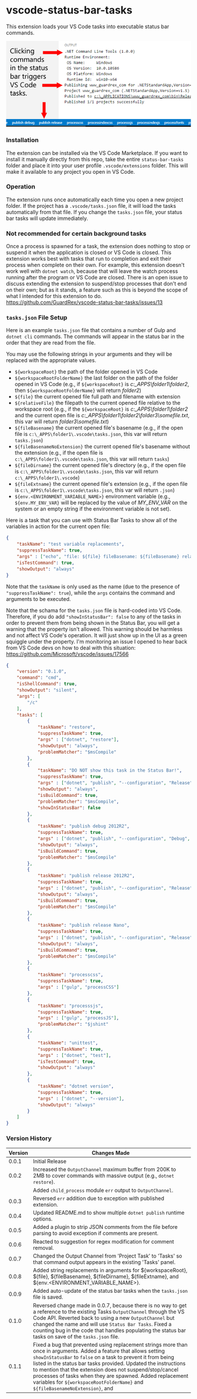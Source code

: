 # vscode-status-bar-tasks
This extension loads your VS Code tasks into executable status bar commands.

![VS Code UI with status bar commands and task execution](/status-bar-tasks.png?raw=true "VS Code UI Example")

### Installation
The extension can be installed via the VS Code Marketplace. If you want to install it manually directly from this repo, take the entire `status-bar-tasks` folder and place it into your user profile `.vscode/extensions` folder. This will make it available to any project you open in VS Code.

### Operation
The extension runs once automatically each time you open a new project folder. If the project has a `.vscode/tasks.json` file, it will load the tasks automatically from that file. If you change the `tasks.json` file, your status bar tasks will update immediately.

### Not recommended for certain background tasks
Once a process is spawned for a task, the extension does nothing to stop or suspend it when the application is closed or VS Code is closed. This extension works best with tasks that run to completion and exit their process when complete on their own. For example, this extension doesn't work well with `dotnet watch`, because that will leave the watch process running after the program or VS Code are closed. There is an open issue to discuss extending the extension to suspend/stop processes that don't end on their own; but as it stands, a feature such as this is beyond the scope of what I intended for this extension to do. https://github.com/GuardRex/vscode-status-bar-tasks/issues/13

### `tasks.json` File Setup
Here is an example `tasks.json` file that contains a number of Gulp and `dotnet cli` commands. The commands will appear in the status bar in the order that they are read from the file.

You may use the following strings in your arguments and they will be replaced with the appropriate values.
- `${workspaceRoot}` the path of the folder opened in VS Code
- `${workspaceRootFolderName}` the last folder on the path of the folder opened in VS Code (e.g., if `${workspaceRoot}` is *c:\_APPS\folder1\folder2*, then `${workspaceRootFolderName}` will return *folder2*)
- `${file}` the current opened file full path and filename with extension
- `${relativeFile}` the filepath to the current opened file relative to the workspace root (e.g., if the `${workspaceRoot}` is *c:\_APPS\folder1\folder2* and the current open file is *c:\_APPS\folder1\folder2\folder3\somefile.txt*, this var will return *folder3\somefile.txt*)
- `${fileBasename}` the current opened file's basename (e.g., if the open file is `c:\_APPS\folder1\.vscode\tasks.json`, this var will return `tasks.json`)
- `${fileBasenameNoExtension}` the current opened file's basename without the extension (e.g., if the open file is `c:\_APPS\folder1\.vscode\tasks.json`, this var will return `tasks`)
- `${fileDirname}` the current opened file's directory (e.g., if the open file is `c:\_APPS\folder1\.vscode\tasks.json`, this var will return `c:\_APPS\folder1\.vscode`)
- `${fileExtname}` the current opened file's extension (e.g., if the open file is `c:\_APPS\folder1\.vscode\tasks.json`, this var will return `.json`)
- `${env.<ENVIRONMENT_VARIABLE_NAME>}` environment variable (e.g., `${env.MY_ENV_VAR}` will be replaced by the value of *MY_ENV_VAR* on the system or an empty string if the environment variable is not set).

Here is a task that you can use with Status Bar Tasks to show all of the variables in action for the current open file:
```json
{
    "taskName": "test variable replacements",
    "suppressTaskName": true,
    "args" : ["echo", "file: ${file} fileBasename: ${fileBasename} relativeFile: ${relativeFile} fileDirname: ${fileDirname} fileExtname: ${fileExtname} workspaceRoot: ${workspaceRoot} fileBasenameNoExtension: ${fileBasenameNoExtension} workspaceRootFolderName: ${workspaceRootFolderName}"],
    "isTestCommand": true,
    "showOutput": "always"
}

```

Note that the `taskName` is only used as the name (due to the presence of `"suppressTaskName": true`), while the `args` contains the command and arguments to be executed.

Note that the schama for the `tasks.json` file is hard-coded into VS Code. Therefore, if you do add `"showInStatusBar": false` to any of the tasks in order to prevent them from being shown in the Status Bar, you will get a warning that the property isn't allowed. This warning should be harmless and not affect VS Code's operation. It will just show up in the UI as a green squiggle under the property. I'm monitoring an issue I opened to hear back from VS Code devs on how to deal with this situation: https://github.com/Microsoft/vscode/issues/17566

```json
{
    "version": "0.1.0",
    "command": "cmd",
    "isShellCommand": true,
    "showOutput": "silent",
    "args": [
        "/c"
    ],
    "tasks": [
        {
            "taskName": "restore",
            "suppressTaskName": true,
            "args" : ["dotnet", "restore"],
            "showOutput": "always",
            "problemMatcher": "$msCompile"
        },
        {
            "taskName": "DO NOT show this task in the Status Bar!",
            "suppressTaskName": true,
            "args" : ["dotnet", "publish", "--configuration", "Release", "--runtime", "win10-x64"],
            "showOutput": "always",
            "isBuildCommand": true,
            "problemMatcher": "$msCompile",
            "showInStatusBar": false
        },
        {
            "taskName": "publish debug 2012R2",
            "suppressTaskName": true,
            "args" : ["dotnet", "publish", "--configuration", "Debug", "--runtime", "win8-x64"],
            "showOutput": "always",
            "isBuildCommand": true,
            "problemMatcher": "$msCompile"
        },
        {
            "taskName": "publish release 2012R2",
            "suppressTaskName": true,
            "args" : ["dotnet", "publish", "--configuration", "Release", "--runtime", "win8-x64"],
            "showOutput": "always",
            "isBuildCommand": true,
            "problemMatcher": "$msCompile"
        },
        {
            "taskName": "publish release Nano",
            "suppressTaskName": true,
            "args" : ["dotnet", "publish", "--configuration", "Release", "--runtime", "win10-x64"],
            "showOutput": "always",
            "isBuildCommand": true,
            "problemMatcher": "$msCompile"
        },
        {
            "taskName": "processcss",
            "suppressTaskName": true,
            "args" : ["gulp", "processCSS"]
        },
        {
            "taskName": "processsjs",
            "suppressTaskName": true,
            "args" : ["gulp", "processJS"],
            "problemMatcher": "$jshint"
        },
        {
            "taskName": "unittest",
            "suppressTaskName": true,
            "args" : ["dotnet", "test"],
            "isTestCommand": true,
            "showOutput": "always"
        },
        {
            "taskName": "dotnet version",
            "suppressTaskName": true,
            "args" : ["dotnet", "--version"],
            "showOutput": "always"
        }
    ]
}
```
### Version History
Version | Changes Made
------- | ------------
0.0.1   | Initial Release
0.0.2   | Increased the `OutputChannel` maximum buffer from 200K to 2MB to cover commands with massive output (e.g., `dotnet restore`).
        | Added `child_process` module `err` output to `OutputChannel`.
0.0.3   | Reversed `err` addition due to exception with published extension.
0.0.4   | Updated README.md to show multiple `dotnet publish` runtime options.
0.0.5   | Added a plugin to strip JSON comments from the file before parsing to avoid exception if comments are present.
0.0.6   | Reacted to suggestion for regex modification for comment removal.
0.0.7   | Changed the Output Channel from 'Project Task' to 'Tasks' so that command output appears in the existing 'Tasks' panel.
0.0.8   | Added string replacements in arguments for ${workspaceRoot}, ${file}, ${fileBasename}, ${fileDirname}, ${fileExtname}, and ${env.<ENVIRONMENT_VARIABLE_NAME>}.
0.0.9   | Added auto-update of the status bar tasks when the `tasks.json` file is saved.
0.1.0   | Reversed change made in 0.0.7, because there is no way to get a reference to the existing Tasks `OutputChannel` through the VS Code API. Reverted back to using a new `OutputChannel` but changed the name and will use `Status Bar Tasks`. Fixed a counting bug in the code that handles populating the status bar tasks on save of the `tasks.json` file.
0.1.1   | Fixed a bug that prevented using replacement strings more than once in arguments. Added a feature that allows setting `showInStatusBar` to `false` on a task to prevent it from being listed in the status bar tasks provided. Updated the instructions to mention that the extension does not suspend/stop/cancel processes of tasks when they are spawned. Added replacement variables for `${workspaceRootFolderName}` and `${fileBasenameNoExtension}`, and 